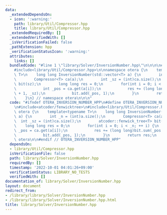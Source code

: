 ```yaml
---
data:
  _extendedDependsOn:
  - icon: ':warning:'
    path: library/Util/Compressor.hpp
    title: library/Util/Compressor.hpp
  _extendedRequiredBy: []
  _extendedVerifiedWith: []
  _isVerificationFailed: false
  _pathExtension: hpp
  _verificationStatusIcon: ':warning:'
  attributes:
    links: []
  bundledCode: "#line 1 \"library/Solver/InversionNumber.hpp\"\n\n\n\n#include<atcoder/fenwicktree>\n\
    #include<library/Util/Compressor.hpp>\n\nnamespace otera {\n    template<typename\
    \ T>\n    long long InversionNumber(std::vector<T> a) {\n        int _n = (int)a.size();\n\
    \        Compressor<T> ca(a);\n        int _sz = (int)ca.size();\n        atcoder::fenwick_tree<T>\
    \ bit(sz);\n        long long res = 0;\n        for(int i = 0; i < _n; ++ i) {\n\
    \            int _pos = ca.get(a[i]);\n            res += (long long)bit.sum(_pos\
    \ + 1, _sz);\n            bit.add(_pos, 1);\n        }\n        return res;\n\
    \    }\n} // namespace otera\n\n\n"
  code: "#ifndef OTERA_INVERSION_NUMBER_HPP\n#define OTERA_INVERSION_NUMBER_HPP 1\n\
    \n#include<atcoder/fenwicktree>\n#include<library/Util/Compressor.hpp>\n\nnamespace\
    \ otera {\n    template<typename T>\n    long long InversionNumber(std::vector<T>\
    \ a) {\n        int _n = (int)a.size();\n        Compressor<T> ca(a);\n      \
    \  int _sz = (int)ca.size();\n        atcoder::fenwick_tree<T> bit(sz);\n    \
    \    long long res = 0;\n        for(int i = 0; i < _n; ++ i) {\n            int\
    \ _pos = ca.get(a[i]);\n            res += (long long)bit.sum(_pos + 1, _sz);\n\
    \            bit.add(_pos, 1);\n        }\n        return res;\n    }\n} // namespace\
    \ otera\n\n#endif // OTERA_INVERSION_NUMBER_HPP"
  dependsOn:
  - library/Util/Compressor.hpp
  isVerificationFile: false
  path: library/Solver/InversionNumber.hpp
  requiredBy: []
  timestamp: '2022-10-01 04:01:26+09:00'
  verificationStatus: LIBRARY_NO_TESTS
  verifiedWith: []
documentation_of: library/Solver/InversionNumber.hpp
layout: document
redirect_from:
- /library/library/Solver/InversionNumber.hpp
- /library/library/Solver/InversionNumber.hpp.html
title: library/Solver/InversionNumber.hpp
---
```

